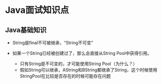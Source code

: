 # Java面试知识点

## Java基础知识

- String是final不可被继承，“String不可变”

- 如果一个String已经被创建过了，那么会直接从String Pool中获得引用。
  - 只有String是不可变的，才可能使用String Pool（为什么？）
  - 假如String可以继承，AString和BString都继承了String，这个时候使用StringPool在比较是否存在的时候可能存在问题
